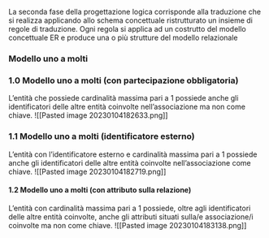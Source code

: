 La seconda fase della progettazione logica corrisponde alla traduzione che si realizza applicando allo schema concettuale ristrutturato un insieme di regole di traduzione. Ogni regola si applica ad un costrutto del modello concettuale ER e produce una o più strutture del modello relazionale

### Modello uno a molti

### 1.0 Modello uno a molti (con partecipazione obbligatoria)
L’entità che possiede cardinalità massima pari a 1 possiede anche gli identificatori delle altre entità coinvolte nell’associazione ma non come chiave.
![[Pasted image 20230104182633.png]]

### 1.1 Modello uno a molti (identificatore esterno)
L’entità con l’identificatore esterno e cardinalità massima pari a 1 possiede anche gli identificatori delle altre entità coinvolte nell’associazione come chiave.
![[Pasted image 20230104182719.png]]

#### 1.2 Modello uno a molti (con attributo sulla relazione)
L’entità con cardinalità massima pari a 1 possiede, oltre agli identificatori delle altre entità coinvolte, anche gli attributi situati sulla/e associazione/i coinvolte ma non come chiave.
![[Pasted image 20230104183138.png]]
